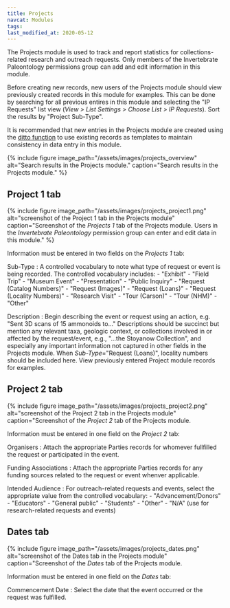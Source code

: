 ```yaml
---
title: Projects
navcat: Modules
tags:
last_modified_at: 2020-05-12
---
```

The Projects module is used to track and report statistics for collections-related research and outreach requests. Only members of the Invertebrate Paleontology permissions group can add and edit information in this module.

Before creating new records, new users of the Projects module should view previously created records in this module for examples. This can be done by searching for all previous entires in this module and selecting the "IP Requests" list view (_View > List Settings > Choose List > IP Requests_). Sort the results by "Project Sub-Type".

It is recommended that new entries in the Projects module are created using the [ditto function](http://help.emu.axiell.com/latest/en/Topics/Common/The%20Ditto%20utility.htm?Highlight=ditto) to use existing records as templates to maintain consistency in data entry in this module.

{% include figure image_path="/assets/images/projects_overview" alt="Search results in the Projects module." caption="Search results in the Projects module." %}


## Project 1 tab

{% include figure image_path="/assets/images/projects_project1.png" alt="screenshot of the Project 1 tab in the Projects module" caption="Screenshot of the *Projects 1* tab of the Projects module. Users in the *Invertebrate Paleontology* permission group can enter and edit data in this module." %}

Information must be entered in two fields on the *Projects 1* tab:

Sub-Type
: A controlled vocabulary to note what type of request or event is being recorded. The controlled vocabulary includes:
    - "Exhibit"
    - "Field Trip"
    - "Museum Event"
    - "Presentation"
    - "Public Inquiry"
    - "Request (Catalog Numbers)"
    - "Request (Images)"
    - "Request (Loans)"
    - "Request (Locality Numbers)"
    - "Research Visit"
    - "Tour (Carson)"
    - "Tour (NHM)"
    - "Other"
    
Description
: Begin describing the event or request using an action, e.g. "Sent 3D scans of 15 ammonoids to..." Descriptions should be succinct but mention any relevant taxa, geologic context, or collections involved in or affected by the request/event, e.g., "...the Stoyanow Collection", and especially any important information not captured in other fields in the Projects module. When _Sub-Type_="Request (Loans)", locality numbers should be included here. View previously entered Project module records for examples.


## Project 2 tab

{% include figure image_path="/assets/images/projects_project2.png" alt="screenshot of the Project 2 tab in the Projects module" caption="Screenshot of the *Project 2* tab of the Projects module.

Information must be entered in one field on the *Project 2* tab:

Organisers
: Attach the appropriate Parties records for whomever fullfilled the request or participated in the event.

Funding Associations
: Attach the appropriate Parties records for any funding sources related to the request or event whenver applicable.

Intended Audience
: For outreach-related requests and events, select the appropriate value from the controlled vocabulary:
    - "Advancement/Donors"
    - "Educators"
    - "General public"
    - "Students"
    - "Other"
    - "N/A" (use for research-related requests and events)
    

## Dates tab

{% include figure image_path="/assets/images/projects_dates.png" alt="screenshot of the Dates tab in the Projects module" caption="Screenshot of the *Dates* tab of the Projects module.

Information must be entered in one field on the *Dates* tab:

Commencement Date
: Select the date that the event occurred or the request was fulfilled.
